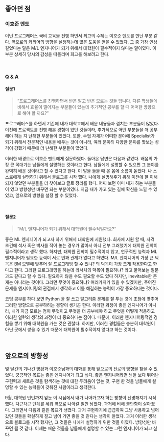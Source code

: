 ## 좋아던 점

### **이호준 멘토**

이번 프로그래머스 국비 교육을 진행 하면서 최고의 수혜는 이호준 멘토를 만난 부분 같다. 앞으로의 커리어의 방향을 설정하는데 많은 도움을 얻을 수 있었다. 그 중 가장 인상 깊었다는 말은 M/L 엔지니어가 되기 위해서 대학원이 필수적이지 않다는 말이였다. 이 부분 상세히 당시의 감성을 떠올리며 회고를 해보려고 한다.

<br>

### Q & A

#### 질문1

> “프로그래머스를 진행하면서 반은 알고 반은 모르는 것들 입니다. 다른 학생들에 비해서 효율이 떨어지는 부분들이 있는데 추가적인 공부를 할 때 어떠한 방향으로 해야 할 까요?”

프로그래머스를 하면서 기존에 내가 대학교에서 배운 내용들과 겹치는 부분들이 많았다. 이전에 프로젝트를 진행 해본 경험이 있던 것들이라, 추가적으로 어떤 부분들을 더 공부해야 하는 지 난해한 부분들이 있었다. 또한, 수업 자체가 어떠한 분야에 Specialist가 되기 위해서 전문적인 내용을 배우는 것이 아니라, 여러 분야의 다양한 분야를 맛보는 성격이 강했기 때문에 더 난해한 부분들이 많았다.

이러한 배경으로 이호준 멘토에게 질문하였다. 돌아온 답변은 다음과 같았다. 배움의 가장 큰 꼭대기는 남들에게 설명하는 것이라고 한다. 남들에게 설명할 수 있으면 그 분야를 완벽히 배운 것이라고 할 수 있다고 한다. 이 말을 들을 때 온 몸에 소름이 돋았다. 나 스스로에게 설명하기 위해서 블로그를 시작 했다. 나에게 설명해주기 위해 이전에 잘 이해 되지 않았던 부분들을 더 찾아보고 글로 정리를 했다. 어찌 보면 이미 내가 하는 부분들이 였고 방향성만 바꾸면 되는 부분이였다. 지금 내가 가고 있는 길에 확신을 느낄 수 있었고, 앞으로의 방향을 설정 할 수 있었다.

<br>

#### 질문2

> “M/L 엔지니어가 되기 위해서 대학원이 필수적일까요?“

좋은 ML 엔지니어가 되고자 하기 위해서 대학원에 지원했다. 회사에 지원 할 때, 자격 조건에 석사 혹은 박사를 적어 놓는 경우가 많아서 아니 전부 그러했기에 대학원 진학이 필수적이라고 생각 했다. 하지만, 대학원 진학이 필수적이지 않고, 연구적인 능력과 ML 엔지니어가 필요한 능력이 서로 인과 관계가 없다고 하였다. M/L 엔지니어의 가장 큰 덕목은 BM 모델에 맞추어 잘 프로그래밍 할 수 있냐? 의 덕목이 가장 크게 작용한다고 한다고 한다. 그러한 프로그래밍을 하는데 리서처의 덕목이 필요하냐? 라고 물어보는 질문과도 같다고 할 수 있다. 필요하지 않을 수도 필요할 수도 있다 하지만, inevitable한 존재는 아니라는 것이다. 그러면 무엇이 중요하냐? 여러가지가 있을 수 있겠지만, 주어진 문제를 엔지어니링의 관점에서 생각하고 이를 해결하는 능력이 가장 중요하다는 것이다.

코딩 공부를 하다 보면 Python 을 잘 쓰고 알고리즘 문제를 잘 푸는 것에 초점에 맞추어 그러한 방향으로 공부하려는 경향이 생기곤 한다. 이러한 과정이 좋은 엔지니어가 아니라, 내가 지금 모르는 점이 무엇이고 무엇을 더 공부해야 하고 무엇을 어떻게 적용하고 이러한 일련의 생각의 과정이 더 중요하다는 점이다. 때문에, 이러한 엔지니어링적인 경험을 쌓기 위해 대학원을 가는 것은 괜찮다. 하지만, 이러한 경험들은 충분히 대학원이 아닌 곳에서 쌓을 수 있기 때문에 대학원이 필수적이지 않다고 하는 것이다.

<br>

## 앞으로의 방향성

몇 달간의 기나긴 방황과 이호준님과의 대화를 통해 앞으로의 진로의 방향을 찾을 수 있었다. 궁긍적인 목표는 좋은 엔지니어가 되고 싶다. 좋은 엔지니어라면 남들 보다 뛰어난 구현력과 새로운 것을 탐색하는 것에 대한 두려움이 없는 것, 구현 한 것을 남들에게 설명할 수 있는 능력들이 갖춰진 사람이라고 생각한다.

9월, 대학원 인턴까지 앞둔 이 시점에서 내가 나아가고자 하는 방향이 선명해지기 시작 했다. 차근차근 단계를 세워 앞으로 나아갈 일만 남았다. 과거에 비해 불안함이 살아졌다. 그러면서 다음과 같은 목표가 생겼다. 과거 구현하기에 급급하여 그냥 사용하고 넘어 갔던 것들을 확실하게 짚고 넘어 가면 좋을 것 같다는 생각이 들었다. 과거 이러한 생각으로 블로그를 시작 했지만, 그 것들은 나에게 설명하기 위한 것들 이였다. 방향성만 바꾸면 될 것 같다. 이제는 배운 것들을 남들에게 설명할 수 있는 그런 엔지니어가 되고 싶다.